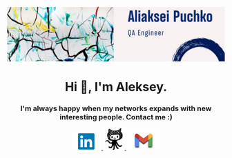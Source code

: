 <head><link rel="stylesheet" href="https://cdnjs.cloudflare.com/ajax/libs/font-awesome/4.7.0/css/font-awesome.min.css"></head>
<img src="/content/head-1.jfif">
<h1 align="center">Hi 👋, I'm Aleksey. </h1>
<h3 align="center"> I'm always happy when my networks expands with new interesting people. Contact me :)</h3>
<p align = "center"> 
  <a href = "https://www.linkedin.com/in/alex-puchko/">
    <img src="/content/3.png" alt = "LinkedIn Icon" width=70px>
  </a>
  <a href = "https://github.com/AlekseyPuchko">
    <img src="/content/2.png" alt = "Github Icon" width=50px>
  </a>
    <a href="mailto:aliakseipuchko@gmail.com">
   <img src="/content/1.jpeg" alt="Gmail" width=80px/>
  </a>
</p>

<!--
**AlekseyPuchko/AlekseyPuchko** is a ✨ _special_ ✨ repository because its `README.md` (this file) appears on your GitHub profile.

